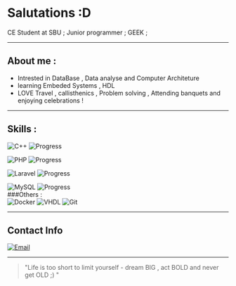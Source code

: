 # Salutations :D

CE Student at SBU ;
Junior programmer ;
GEEK ;

---

## About me :
- Intrested in DataBase , Data analyse and Computer Architeture 
- learning Embeded Systems , HDL 
- LOVE Travel , callisthenics , Problem solving , Attending banquets and enjoying celebrations !

---

## Skills :
![C++](https://img.shields.io/badge/-C++-00599C?logo=c%2B%2B&logoColor=white)
![Progress](https://img.shields.io/badge/Progress-75%25-brightgreen)<br>

![PHP](https://img.shields.io/badge/-PHP-777BB4?logo=php&logoColor=white)
![Progress](https://img.shields.io/badge/Progress-75%25-brightgreen)<br>

![Laravel](https://img.shields.io/badge/-Laravel-FF2D20?logo=laravel&logoColor=white)
![Progress](https://img.shields.io/badge/Progress-75%25-brightgreen)<br>

![MySQL](https://img.shields.io/badge/-MySQL-4479A1?logo=mysql&logoColor=white)
![Progress](https://img.shields.io/badge/Progress-75%25-brightgreen)<br>
###Others :<br>
![Docker](https://img.shields.io/badge/-Docker-2496ED?logo=docker&logoColor=white)
![VHDL](https://img.shields.io/badge/-VHDL-FFB300)
![Git](https://img.shields.io/badge/-Git-F05032?logo=git&logoColor=white)





---

## Contact Info
[![Email](https://img.shields.io/badge/Gmail-parsahamzeiii@gmail.com-red?logo=gmail&logoColor=white)](mailto:parsahamzeiii@gmail.com)

---

> "Life is too short to limit yourself - dream BIG , act BOLD and never get OLD ;) "
